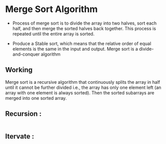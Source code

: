 # Merge Sort Algorithm
- Process of merge sort is to divide the array into two halves, sort each half, and then merge the sorted halves back together. This process is repeated until the entire array is sorted.

- Produce a Stable sort, which means that the relative order of equal elements is the same in the input and output. Merge sort is a divide-and-conquer algorithm

## Working
Merge sort is a recursive algorithm that continuously splits the array in half until it cannot be further divided i.e., the array has only one element left (an array with one element is always sorted). Then the sorted subarrays are merged into one sorted array.

## Recursion :
```java

```

## Itervate :

```java
```

